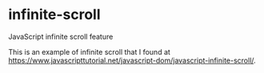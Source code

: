 # infinite-scroll
JavaScript infinite scroll feature

This is an example of infinite scroll that I found at https://www.javascripttutorial.net/javascript-dom/javascript-infinite-scroll/.
